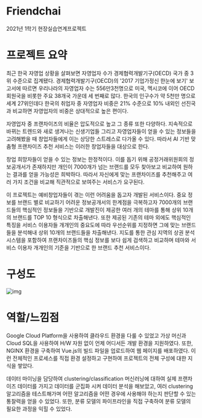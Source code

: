 # Friendchai

2021년 1학기 현장실습연계프로젝트



# 프로젝트 요약

최근 한국 자영업 상황을 살펴보면 자영업자 수가 경제협력개발기구(OECD) 국가 중 3위 수준으로 집계됐다. 경제협력개발기구(OECD)의 '2017 기업가정신 한눈에 보기' 보고서에 따르면 우리나라의 자영업자 수는 556만3천명으로 미국, 멕시코에 이어 OECD 회원국을 비롯한 주요 38개국 가운데 세 번째로 많다. 한국의 인구수가 약 5천만 명으로 세계 27위인데다 한국의 취업자 중 자영업자 비중은 21% 수준으로 10% 내외인 선진국과 비교하면 자영업자의 비중은 상대적으로 높은 편이다.

자영업자 중 프랜차이즈의 비율은 압도적으로 높고 그 종류 또한 다양하다. 지속적으로 바뀌는 트렌드와 새로 생겨나는 신생기업들 그리고 자영업자들이 얻을 수 있는 정보들을 고려해봤을 때 창업자들에게 이는 상당한 스트레스로 다가올 수 있다. 따라서 AI 기반 맞춤형 프랜차이즈 추천 서비스는 이러한 창업자들을 대상으로 한다.

창업 희망자들이 얻을 수 있는 정보는 한정적이다. 이를 돕기 위해 공정거래위원회의 정보공개서가 존재하지만 개인이 7000개가 넘는 브랜드를 모두 찾아보고 비교하여 원하는 결과를 얻을 가능성은 희박하다. 따라서 자신에게 맞는 프랜차이즈를 추천해주고 여러 가지 조건을 비교해 직관적으로 보여주는 서비스가 요구된다.

이 프로젝트는 예비창업자들이 겪는 이런 어려움을 돕고자 개발된 서비스이다. 중요 정보를 브랜드 별로 비교하기 어려운 정보공개서의 한계점을 극복하고자 7000개의 브랜드들의 핵심적인 정보들을 기반으로 개발진이 제공한 여러 개의 테마를 통해 상위 10개의 브랜드를 TOP 10 형식으로 차출해낸다. 또한 제공된 기존의 테마 외에도 핵심적인 특징을 서비스 이용자들 개개인의 중요도에 따라 우선순위를 지정하면 그에 맞는 브랜드들을 분석해내 상위 10개의 브랜드들을 차출해낸다. 지도를 통한 관심 지역의 상권 분석 시스템을 포함하여 프랜차이즈들의 핵심 정보를 보다 쉽게 검색하고 비교하며 테마와 서비스 이용자 개개인의 기준을 기반으로 한 브랜드 추천 서비스이다.



# 구성도

![img](https://user-images.githubusercontent.com/45554623/121840119-89cfbe80-cd16-11eb-8e67-c33382820f67.png)



# 역할/느낌점

Google Cloud Platform을 사용하여 클라우드 환경을 다룰 수 있었고 가상 머신과 Cloud SQL을 사용하여 H/W 자원 없이 언제 어디서든 개발 환경을 지원하였다. 또한, NGINX 환경을 구축하여 Vue.js의 빌드 파일을 업로드하여 웹 페이지를 배포하였다. 이런 전체적인 프로세스를 직접 환경 설정하고 구현하여 프로젝트의 전체 구성에 대한 지식을 쌓았다.

데이터 마이닝을 담당하여 clustering/classification 머신러닝에 대하여 실제 프랜차이즈 데이터를 가지고 데이터를 군집화 시켜 데이터 분석을 해보았고, 여러 clustering 알고리즘을 테스트해가며 어떤 알고리즘을 어떤 경우에 사용해야 하는지 판단할 수 있는 통찰력을 얻을 수 있었다. 또한, 분류 모델의 파이프라인을 직접 구축하여 분류 모델의 필요한 과정을 익힐 수 있었다.